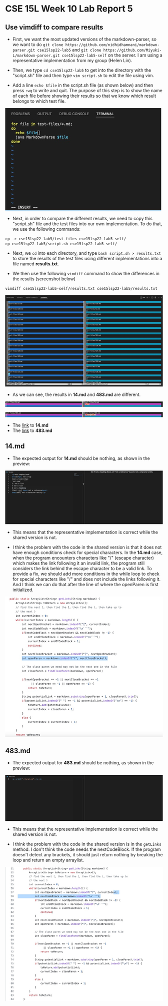 # CSE 15L Week 10 Lab Report 5

## Use vimdiff to compare results

* First, we want the most updated versions of the markdown-parser, so we want to do `git clone https://github.com/nidhidhamnani/markdown-parser.git cse15lsp22-lab5` and `git clone https://github.com/Miyuki-L/markdown-parser.git cse15lsp22-lab5-self` on the server. I am using a representative implementation from my group (Helen Lin).

* Then, we type `cd cse15lsp22-lab5` to get into the directory with the "script.sh" file and then type `vim script.sh` to edit the file using vim.

* Add a line `echo $file` in the script.sh file (as shown below) and then press `:wq` to write and quit. The purpose of this step is to show the name of each file before showing their results so that we know which result belongs to which test file.

![image](lab1.jpg)

* Next, in order to compare the different results, we need to copy this "script.sh" file and the test files into our own implementation. To do that, we use the following commands:
```
cp -r cse15lsp22-lab5/test-files cse15lsp22-lab5-self/
cp cse15lsp22-lab5/script.sh cse15lsp22-lab5-self/
```
* Next, we `cd` into each directory, and type `bash script.sh > results.txt` to store the results of the test files using different implementations into a file named **results.txt**.

* We then use the following `vimdiff` command to show the differences in the results (screenshot below)
```
vimdiff cse15lsp22-lab5-self/results.txt cse15lsp22-lab5/results.txt
```

![image](lab2.jpg)

* As we can see, the results in **14.md** and **483.md** are different.

![image](lab3.jpg)

![image](lab4.jpg)

* The [link](https://github.com/nidhidhamnani/markdown-parser/blob/main/test-files/14.html.test) to **14.md**
* The [link](https://github.com/nidhidhamnani/markdown-parser/blob/main/test-files/483.html.test) to **483.md**

## 14.md
* The expected output for **14.md** should be nothing, as shown in the preview:

![image](lab5.jpg)

* This means that the representative implementation is correct while the shared version is not.

* I think the problem with the code in the shared version is that it does not have enough conditions check for special characters. In the **14.md** case, when the program encounters characters like "/" (escape character) which makes the link following it an invalid link, the program still considers the link behind the escape character to be a valid link. To provide a fix, we should add more conditions in the while loop to check for special characters like "/" and does not include the links following it. And I think we can do that after the line of where the openParen is first initialized.

![image](lab6.jpg)

## 483.md
* The expected output for **483.md** should be nothing, as shown in the preview:

![image](lab7.jpg)

* This means that the representative implementation is correct while the shared version is not.

* I think the problem with the code in the shared version is in the `getLinks` method. I don't think the code needs the nextCodeBlock. If the program doesn't detect any brackets, it should just return nothing by breaking the loop and return an empty arraylist.

![image](lab8.jpg)


